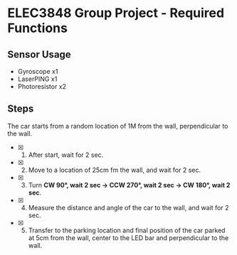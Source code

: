 # ELEC3848 Group Project - Required Functions

## Sensor Usage

* Gyroscope     x1
* LaserPING     x1
* Photoresistor x2

## Steps

The car starts from a random location of 1M from the wall, perpendicular to the wall.

* [x] 1. After start, wait for 2 sec.   
* [x] 2. Move to a location of 25cm fm the wall, and wait for 2 sec.
* [x] 3. Turn **CW 90°, wait 2 sec → CCW 270°, wait 2 sec → CW 180°, wait 2 sec**.
* [x] 4. Measure the distance and angle of the car to the wall, and wait for 2 sec.
* [x] 5. Transfer to the parking location and final position of the car parked at 5cm from the wall, center to the LED bar and perpendicular to the wall.
